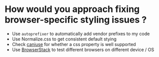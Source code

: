 # How would you approach fixing browser-specific styling issues ?
 - Use `autoprefixer` to automatically add vendor prefixes to my code
 - Use Normalize.css to get consistent default stying
 - Check [caniuse](http://caniuse.com) for whether a css property is well supported
 - Use [BrowserStack](https://www.browserstack.com/) to test different browsers on different device / OS
